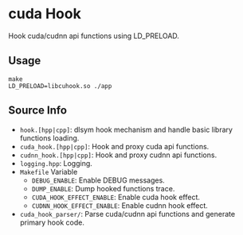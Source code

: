 # cuda Hook
Hook cuda/cudnn api functions using LD_PRELOAD.

## Usage
```bash=
make
LD_PRELOAD=libcuhook.so ./app
```

## Source Info
- `hook.[hpp|cpp]`: dlsym hook mechanism and handle basic library functions loading.
- `cuda_hook.[hpp|cpp]`: Hook and proxy cuda api functions.
- `cudnn_hook.[hpp|cpp]`: Hook and proxy cudnn api functions.
- `logging.hpp`: Logging.
- `Makefile` Variable
    - `DEBUG_ENABLE`: Enable DEBUG messages.
    - `DUMP_ENABLE`: Dump hooked functions trace.
    - `CUDA_HOOK_EFFECT_ENABLE`: Enable cuda hook effect.
    - `CUDNN_HOOK_EFFECT_ENABLE`: Enable cudnn hook effect.
- `cuda_hook_parser/`: Parse cuda/cudnn api functions and generate primary hook code.
